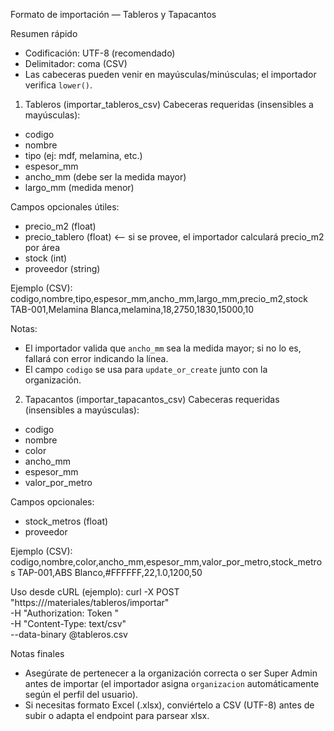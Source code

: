 Formato de importación — Tableros y Tapacantos

Resumen rápido
- Codificación: UTF-8 (recomendado)
- Delimitador: coma (CSV)
- Las cabeceras pueden venir en mayúsculas/minúsculas; el importador verifica `lower()`.

1) Tableros (importar_tableros_csv)
Cabeceras requeridas (insensibles a mayúsculas):
- codigo
- nombre
- tipo (ej: mdf, melamina, etc.)
- espesor_mm
- ancho_mm  (debe ser la medida mayor)
- largo_mm  (medida menor)

Campos opcionales útiles:
- precio_m2  (float)
- precio_tablero (float)  <-- si se provee, el importador calculará precio_m2 por área
- stock (int)
- proveedor (string)

Ejemplo (CSV):
codigo,nombre,tipo,espesor_mm,ancho_mm,largo_mm,precio_m2,stock
TAB-001,Melamina Blanca,melamina,18,2750,1830,15000,10

Notas:
- El importador valida que `ancho_mm` sea la medida mayor; si no lo es, fallará con error indicando la línea.
- El campo `codigo` se usa para `update_or_create` junto con la organización.

2) Tapacantos (importar_tapacantos_csv)
Cabeceras requeridas (insensibles a mayúsculas):
- codigo
- nombre
- color
- ancho_mm
- espesor_mm
- valor_por_metro

Campos opcionales:
- stock_metros (float)
- proveedor

Ejemplo (CSV):
codigo,nombre,color,ancho_mm,espesor_mm,valor_por_metro,stock_metros
TAP-001,ABS Blanco,#FFFFFF,22,1.0,1200,50

Uso desde cURL (ejemplo):
curl -X POST "https://<tu-host>/materiales/tableros/importar" \
  -H "Authorization: Token <tu-token>" \
  -H "Content-Type: text/csv" \
  --data-binary @tableros.csv

Notas finales
- Asegúrate de pertenecer a la organización correcta o ser Super Admin antes de importar (el importador asigna `organizacion` automáticamente según el perfil del usuario).
- Si necesitas formato Excel (.xlsx), conviértelo a CSV (UTF-8) antes de subir o adapta el endpoint para parsear xlsx.
